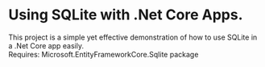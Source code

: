 # Using SQLite with .Net Core Apps.
This project is a simple yet effective demonstration of how to use SQLite in a .Net Core app easily.  
Requires: Microsoft.EntityFrameworkCore.Sqlite package
